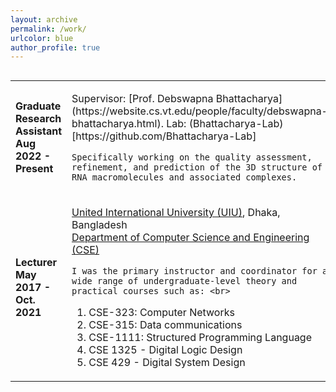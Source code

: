 ```yaml
---
layout: archive
permalink: /work/
urlcolor: blue
author_profile: true
---
```


<style>
table, tr, td {
    border: none;
	font-size: 16px;
}
  
</style>
<div style="height:500px;overflow:auto;border:0px;border-collapse: collapse;" >
	<table  border="none" style="border:0px;border-collapse: collapse;" rules="none" >
	<colgroup>
       	<col span="1" style="width: 25%;">
       	<col span="1" style="width: 75%;">
	</colgroup>

<tr>
<td> <b> Graduate Research Assistant <br> Aug 2022 - Present </b> </td> 
<td> 
<p>
	Supervisor: [Prof. Debswapna Bhattacharya](https://website.cs.vt.edu/people/faculty/debswapna-bhattacharya.html). Lab: (Bhattacharya-Lab)[https://github.com/Bhattacharya-Lab] <be>

 	Specifically working on the quality assessment, refinement, and prediction of the 3D structure of RNA macromolecules and associated complexes.
</p>
</td>
</tr>

<tr>
<td> <b> Lecturer <br> May 2017 - Oct. 2021 </b> </td> 
<td> 
<p>
	<a href="https://www.uiu.ac.bd/">United International University (UIU)</a>, Dhaka, Bangladesh <br>
	<a href="https://cse.uiu.ac.bd/"> Department of Computer Science and Engineering (CSE)</a> <br>
        
	I was the primary instructor and coordinator for a wide range of undergraduate-level theory and practical courses such as: <br>

 
1. CSE-323: Computer Networks <br> 
2. CSE-315: Data communications <br>
3. CSE-1111: Structured Programming Language <br>
4. CSE 1325 - Digital Logic Design <br>
5. CSE 429 -  Digital System Design
</p>
</td>
</tr>

